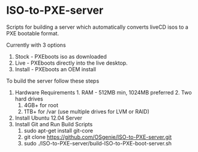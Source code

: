 ISO-to-PXE-server
===========

Scripts for building a server which automatically converts liveCD isos to a PXE bootable format.

Currently with 3 options
  1. Stock - PXEboots iso as downloaded
  2. Live - PXEboots directly into the live desktop.
  3. Install - PXEboots an OEM install

To build the server follow these steps
  1. Hardware Requirements
    1. RAM - 512MB min, 1024MB preferred
    2. Two hard drives
        1. 4GB+ for root
        2. 1TB+ for /var (use multiple drives for LVM or RAID)
  2. Install Ubuntu 12.04 Server
  3. Install Git and Run Build Scripts
      1. sudo apt-get install git-core
      2. git clone https://github.com/OSgenie/ISO-to-PXE-server.git
      3. sudo ./ISO-to-PXE-server/build-ISO-to-PXE-boot-server.sh
